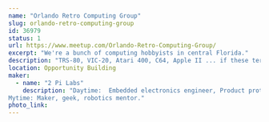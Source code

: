 ```yaml
---
name: "Orlando Retro Computing Group"
slug: orlando-retro-computing-group
id: 36979
status: 1
url: https://www.meetup.com/Orlando-Retro-Computing-Group/
excerpt: "We're a bunch of computing hobbyists in central Florida."
description: "TRS-80, VIC-20, Atari 400, C64, Apple II ... if these terms mean anything to you, then you need to join us.  We're just a bunch of hobbyists gathering at MakerFX Makerspace in Orlando, FL to discuss, work on, and reminisce about the early days of 8-bit home computing."
location: Opportunity Building
maker:
  - name: "2 Pi Labs"
    description: "Daytime:  Embedded electronics engineer, Product prototyper.
Mytime: Maker, geek, robotics mentor."
photo_link: 
---
```

